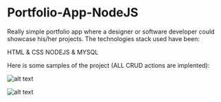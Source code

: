 # Portfolio-App-NodeJS
Really simple portfolio app where a designer or software developer could showcase his/her projects. The technologies stack used have been: 

  HTML & CSS
  NODEJS & MYSQL

Here is some samples of the project (ALL CRUD actions are implented):

![alt text](https://github.com/itaouil95/Portfolio-App-NodeJS/blob/master/example1.png)

![alt text](https://github.com/itaouil95/Portfolio-App-NodeJS/blob/master/example2.png)

